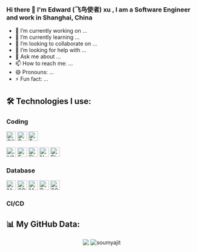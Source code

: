### Hi there 👋 I'm Edward (飞鸟使者) xu , I am a Software Engineer and work in Shanghai, China

- 🔭 I’m currently working on ...
- 🌱 I’m currently learning ...
- 👯 I’m looking to collaborate on ...
- 🤔 I’m looking for help with ...
- 💬 Ask me about ...
- 📫 How to reach me: ...
- 😄 Pronouns: ...
- ⚡ Fun fact: ...

## 🛠️ Technologies I use:

### Coding
<p>
  <img alt="C#" src="https://img.shields.io/badge/c%23-%23239120.svg?style=for-the-badge&logo=csharp&logoColor=white" height="25px" />
  <img alt="Python" src="https://img.shields.io/badge/Python-14354C?style=for-the-badge&logo=python&logoColor=white" height="25px"/>
  <img alt="Typescript" src="https://img.shields.io/badge/typescript-%23007ACC.svg?style=for-the-badge&logo=typescript&logoColor=white" height="25px" />
</p>
<p>
  <img alt=".NET" src="https://img.shields.io/badge/.NET-5C2D91?style=for-the-badge&logo=.net&logoColor=white" height="25px"/>
  <img alt="FastAPI" src="https://img.shields.io/badge/FastAPI-005571?style=for-the-badge&logo=fastapi" height="25px"/>
  <img alt="Flask" src="https://img.shields.io/badge/flask-%23000.svg?style=for-the-badge&logo=flask&logoColor=white" height="25px" />
  <img alt="Nextjs" src="https://img.shields.io/badge/Next-black?style=for-the-badge&logo=next.js&logoColor=white" height="25px" />
  <img alt="Electron" src="https://img.shields.io/badge/Electron-191970?style=for-the-badge&logo=Electron&logoColor=white" height="25px"/>

</p>

### Database
<p>  
  <img alt="Mysql" src="https://img.shields.io/badge/mysql-4479A1.svg?style=for-the-badge&logo=mysql&logoColor=white" height="25px"/>
  <img alt="SQL Server" src="https://img.shields.io/badge/Microsoft%20SQL%20Server-CC2927?style=for-the-badge&logo=microsoft%20sql%20server&logoColor=white" height="25px" />
  <img alt="Mysql" src="https://img.shields.io/badge/redis-%23DD0031.svg?style=for-the-badge&logo=redis&logoColor=white" height="25px"/>
  <img alt="Postgres" src="https://img.shields.io/badge/postgres-%23316192.svg?style=for-the-badge&logo=postgresql&logoColor=white" height="25px"/>
  <img alt="SQLite" src="https://img.shields.io/badge/sqlite-%2307405e.svg?style=for-the-badge&logo=sqlite&logoColor=white" height="25px"/>
</p>

### CI/CD




## 📊 My GitHub Data:

<div align="center">
  <img align="center" src="https://github-readme-stats.anuraghazra1.vercel.app/api?username=feiniaoshizhe&show_icons=true" />
  <img align="center" src="https://github-readme-streak-stats.herokuapp.com/?user=feiniaoshizhe&" alt="soumyajit" />
</div>
